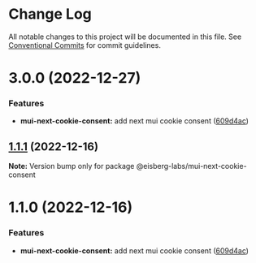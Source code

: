 # Change Log

All notable changes to this project will be documented in this file.
See [Conventional Commits](https://conventionalcommits.org) for commit guidelines.

# 3.0.0 (2022-12-27)

### Features

- **mui-next-cookie-consent:** add next mui cookie consent ([609d4ac](https://github.com/eisberg-labs/react-components/commit/609d4acc7bce3434cb1752a15720a87a59755bc2))

## [1.1.1](https://github.com/eisberg-labs/react-components/compare/@eisberg-labs/mui-next-cookie-consent@1.1.0...@eisberg-labs/mui-next-cookie-consent@1.1.1) (2022-12-16)

**Note:** Version bump only for package @eisberg-labs/mui-next-cookie-consent

# 1.1.0 (2022-12-16)

### Features

- **mui-next-cookie-consent:** add next mui cookie consent ([609d4ac](https://github.com/eisberg-labs/react-components/commit/609d4acc7bce3434cb1752a15720a87a59755bc2))
